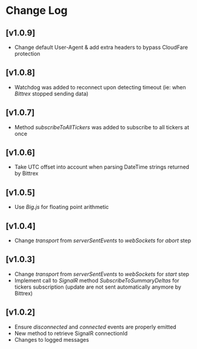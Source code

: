 # Change Log

## [v1.0.9]
* Change default User-Agent & add extra headers to bypass CloudFare protection

## [v1.0.8]
* Watchdog was added to reconnect upon detecting timeout (ie: when _Bittrex_ stopped sending data)

## [v1.0.7]
* Method _subscribeToAllTickers_ was added to subscribe to all tickers at once

## [v1.0.6]
* Take UTC offset into account when parsing DateTime strings returned by Bittrex

## [v1.0.5]
* Use _Big.js_ for floating point arithmetic

## [v1.0.4]
* Change _transport_ from _serverSentEvents_ to _webSockets_ for _abort_ step

## [v1.0.3]
* Change _transport_ from _serverSentEvents_ to _webSockets_ for _start_ step
* Implement call to _SignalR_ method _SubscribeToSummaryDeltas_ for tickers subscription (update are not sent automatically anymore by Bittrex)

## [v1.0.2]
* Ensure _disconnected_ and _connected_ events are properly emitted
* New method to retrieve SignalR connectionId
* Changes to logged messages

